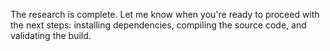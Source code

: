 The research is complete. Let me know when you're ready to proceed with the next steps: installing dependencies, compiling the source code, and validating the build.
